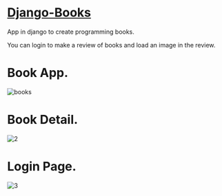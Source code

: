 # [Django-Books](https://github.com/Geeorgge/Django-Books)
App in django to create programming books.

You can login to make a review of books and
load an image in the review.


# Book App.
![books](bookstore/assets/images/books.png)


# Book Detail.
![2](bookstore/assets/images/2.png)


# Login Page.
![3](bookstore/assets/images/3.png)
